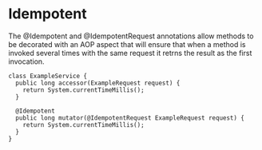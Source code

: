 Idempotent
==========

The @Idempotent and @IdempotentRequest annotations allow methods to be decorated with an AOP aspect that will ensure that when a method is invoked several times with the same request it retrns the result as the first invocation.

    class ExampleService {
      public long accessor(ExampleRequest request) {
        return System.currentTimeMillis();
      }
      
      @Idempotent
      public long mutator(@IdempotentRequest ExampleRequest request) {
        return System.currentTimeMillis();
      }
    }
